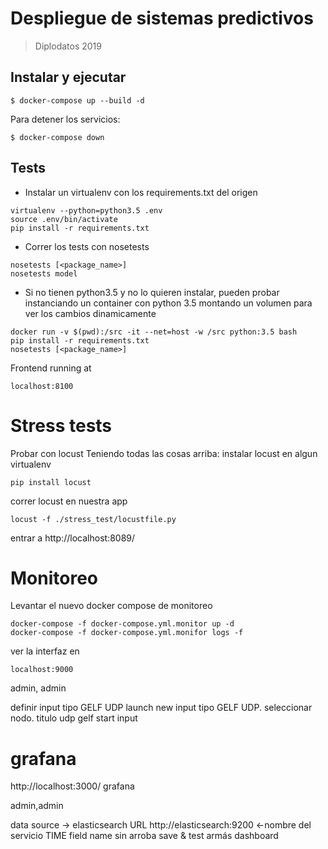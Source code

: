 # Despliegue de sistemas predictivos
> Diplodatos 2019

## Instalar y ejecutar

```
$ docker-compose up --build -d
```

Para detener los servicios:

```
$ docker-compose down
```

## Tests

- Instalar un virtualenv con los requirements.txt del origen
```
virtualenv --python=python3.5 .env
source .env/bin/activate
pip install -r requirements.txt
```
- Correr los tests con nosetests
```
nosetests [<package_name>]
nosetests model
```

- Si no tienen python3.5 y no lo quieren instalar, pueden probar instanciando un container con python 3.5 montando un volumen para ver los cambios dinamicamente

```
docker run -v $(pwd):/src -it --net=host -w /src python:3.5 bash
pip install -r requirements.txt
nosetests [<package_name>]
```

Frontend running at
```
localhost:8100
```

# Stress tests
Probar con locust
Teniendo todas las cosas arriba:
instalar locust en algun virtualenv
```
pip install locust
```
correr locust en nuestra app
```
locust -f ./stress_test/locustfile.py
```

entrar a http://localhost:8089/

# Monitoreo
Levantar el nuevo docker compose de monitoreo
```
docker-compose -f docker-compose.yml.monitor up -d
docker-compose -f docker-compose.yml.monifor logs -f
```

ver la interfaz en
```
localhost:9000
```

admin, admin


definir input tipo GELF UDP
launch new input tipo GELF UDP. seleccionar nodo.
titulo udp gelf
start input

# grafana
http://localhost:3000/
grafana

admin,admin

data source -> elasticsearch
URL http://elasticsearch:9200 <-nombre del servicio
TIME field name sin arroba
save & test
armás dashboard

